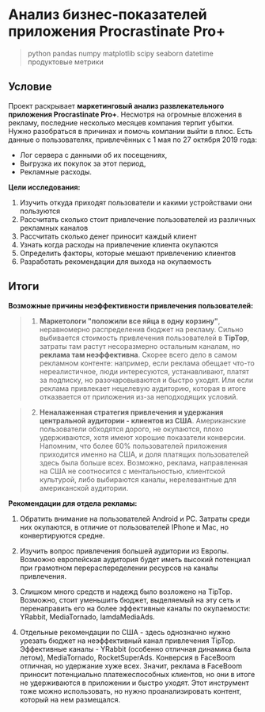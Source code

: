 # Анализ бизнес-показателей приложения Procrastinate Pro+
> python pandas numpy matplotlib scipy seaborn datetime продуктовые метрики
## Условие

Проект раскрывает **маркетинговый анализ развлекательного приложения Procrastinate Pro+**. Несмотря на огромные вложения в рекламу, последние несколько месяцев компания терпит убытки. Нужно разобраться в причинах и помочь компании выйти в плюс. Есть данные о пользователях, привлечённых с 1 мая по 27 октября 2019 года:

- Лог сервера с данными об их посещениях,
- Выгрузка их покупок за этот период,
- Рекламные расходы.

**Цели исследования:**
1. Изучить откуда приходят пользователи и какими устройствами они пользуются
2. Рассчитать сколько стоит привлечение пользователей из различных рекламных каналов
3. Рассчитать сколько денег приносит каждый клиент
4. Узнать когда расходы на привлечение клиента окупаются
5. Определить факторы, которые мешают привлечению клиентов
6. Разработать рекомендации для выхода на окупаемость 

## Итоги

**Возможные причины неэффективности привлечения пользователей:**

> 1. **Маркетологи "положили все яйца в одну корзину"**, неравномерно распределенив бюджет на рекламу. Сильно выбивается стоимость привлечения пользователей в **TipTop**, затраты там растут несоразмерно остальным каналам, но **реклама там неэффективна**. Скорее всего дело в самом рекламном контенте: например, если реклама обещает что-то нереалистичное, люди интересуются, устанавливают, платят за подписку, но разочаровываются и быстро уходят. Или если реклама привлекает нецелевую аудиторию, которая в итоге отказвается от приложения из-за неподходящих условий.

> 2. **Неналаженная стратегия привлечения и удержания центральной аудитории - клиентов из США**. Американские пользователи обходятся дорого, не окупаются, плохо удерживаются, хотя имеют хорошие показатели конверсии. Напомним, что более 60% пользователей приложения приходится именно на США, и доля платящих пользователей здесь была больше всех. Возможно, реклама, направленная на США не соотносится с ментальностью, клиентской культурой, либо выбираются каналы, нерелевантные для американской аудитории. 

**Рекомендации для отдела рекламы:**

1. Обратить внимание на пользователей Android и PC. Затраты среди них окупаются, в отличие от пользователей IPhone и Mac, но конвертируются средне.

2. Изучить вопрос привлечения большей аудитории из Европы. Возможно европейская аудитория будет иметь высокий потенциал при грамотном перераспеределении ресурсов на каналы привлечения.  

3. Слишком много средств и надежд было возложено на TipTop. Возможно, стоит уменьшить бюджет, выделяемый на эту сеть и перенаправить его на более эффективные каналы по окупаемости: YRabbit, MediaTornado, IamdaMediaAds. 

4. Отдельные рекомендации по США - здесь однозначно нужно урезать бюджет на неэффективный канал привлечения TipTop. Эффективные каналы - YRabbit (особенно отличная динамика была летом), MediaTornado, RocketSuperAds. Конверсия в FaceBoom отличная, но удержание хуже всех. Значит, реклама в FaceBoom приносит потенциально платежеспособных клиентов, но они в итоге не удерживаются в приложении и быстро уходят. Этот инструмент тоже можно использовать, но нужно проанализировать контент, который на нем размещался.

